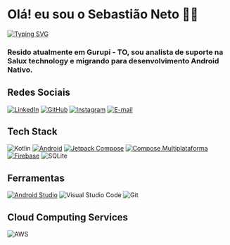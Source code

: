 # Olá! eu sou o Sebastião Neto 👋🏻
[![Typing SVG](https://readme-typing-svg.herokuapp.com/?color=fff&size=35&center=true&vCenter=true&width=1000&lines=Bem+vindo+ao+meu+perfil+do+GitHub!+:%29)](https://git.io/typing-svg)
### Resido atualmente em Gurupi - TO, sou analista de suporte na Salux technology e migrando para desenvolvimento Android Nativo.

## Redes Sociais
[![LinkedIn](https://img.shields.io/badge/LinkedIn-0077B5?style=for-the-badge&logo=linkedin&logoColor=fff)](https://www.linkedin.com/in/sebastiaonetolima/)
[![GitHub](https://img.shields.io/badge/GitHub-100000?style=for-the-badge&logo=github&logoColor=white)](https://github.com/netocodedev)
[![Instagram](https://img.shields.io/badge/-Instagram-%23E4405F?style=for-the-badge&logo=instagram&logoColor=white)](https://www.instagram.com/netocode.dev/)
[![E-mail](https://img.shields.io/badge/-Email-000?style=for-the-badge&logo=microsoft-outlook&logoColor=007BFF)](mailto:sebastiaofx@hotmail.com)

## Tech Stack
![Kotlin](https://img.shields.io/badge/Kotlin-0095D5?&style=for-the-badge&logo=kotlin&logoColor=white)
[![Android](https://img.shields.io/badge/Android-3DDC84?style=for-the-badge&logo=android&logoColor=white)](https://developer.android.com/)
[![Jetpack Compose](https://img.shields.io/badge/Jetpack_Compose-3DDC84?style=for-the-badge&logo=android-studio&logoColor=white)](https://developer.android.com/jetpack/compose)
[![Compose Multiplataforma](https://img.shields.io/badge/Compose_Multiplataforma-0095D5?style=for-the-badge&logo=kotlin&logoColor=white)](https://kotlinlang.org/docs/compose/)
[![Firebase](https://img.shields.io/badge/Firebase-FFCA28?style=for-the-badge&logo=firebase&logoColor=black)](https://firebase.google.com/)
![SQLite](https://img.shields.io/badge/SQLite-000?style=for-the-badge&logo=sqlite&logoColor=07405E)

## Ferramentas
[![Android Studio](https://img.shields.io/badge/Android_Studio-3DDC84?style=for-the-badge&logo=android-studio&logoColor=white)](https://developer.android.com/studio)
![Visual Studio Code](https://img.shields.io/badge/-Visual%20Studio%20Code-0D1117?style=for-the-badge&logo=visual-studio-code&logoColor=007ACC&labelColor=0D1117)
![Git](https://img.shields.io/badge/-Git-0D1117?style=for-the-badge&logo=git&labelColor=0D1117)

## Cloud Computing Services
![AWS](https://img.shields.io/badge/AWS-0D1117?style=for-the-badge&logo=amazon-aws&logoColor=white)




